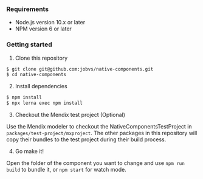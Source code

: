### Requirements

-   Node.js version 10.x or later
-   NPM version 6 or later

### Getting started

1. Clone this repository

```sh
$ git clone git@github.com:jobvs/native-components.git
$ cd native-components
```

2. Install dependencies

```sh
$ npm install
$ npx lerna exec npm install
```

3. Checkout the Mendix test project (Optional)

Use the Mendix modeler to checkout the NativeComponentsTestProject in `packages/test-project/mxproject`. The other
packages in this repository will copy their bundles to the test project during their build process.

4. Go make it!

Open the folder of the component you want to change and use `npm run build` to bundle it, or `npm start` for watch mode.

